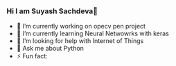 ### Hi I am Suyash Sachdeva👋

- 🔭 I’m currently working on opecv pen project
- 🌱 I’m currently learning Neural Netwowrks with keras
- 🤔 I’m looking for help with Internet of Things
- 💬 Ask me about Python
- ⚡ Fun fact:

